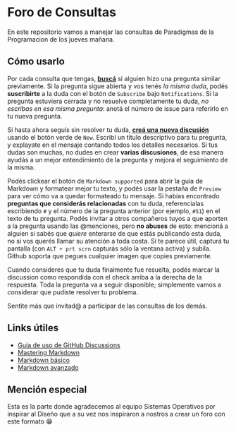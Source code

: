 # Foro de Consultas

En este repositorio vamos a manejar las consultas de Paradigmas de la Programacion de los jueves mañana.

## Cómo usarlo

Por cada consulta que tengas, [**buscá**](https://github.com/pdepjm/foro/discussions) si alguien hizo una pregunta similar previamente. Si la pregunta sigue abierta y vos tenés _la misma duda_, podés **suscribirte** a la duda con el botón de `Subscribe` bajo `Notifications`. Si la pregunta estuviera cerrada y no resuelve completamente tu duda, _no escribas en esa misma pregunta_: anotá el número de issue para referirlo en tu nueva pregunta.

Si hasta ahora seguís sin resolver tu duda, [**creá una nueva discusión**](https://github.com/pdepjm/foro/discussions/new) usando el botón verde de `New`. Escribí un título descriptivo para tu pregunta, y explayate en el mensaje contando todos los detalles necesarios. 
Si tus dudas son muchas, no dudes en crear **varias discusiones**, de esa manera ayudás a un mejor entendimiento de la pregunta y mejora el seguimiento de la misma.  

Podés clickear el botón de `Markdown supported` para abrir la guía de Markdown y formatear mejor tu texto, y podés usar la pestaña de `Preview` para ver cómo va a quedar formateado tu mensaje. Si habías encontrado **preguntas que considerás relacionadas** con tu duda, referencialas escribiendo `#` y el número de la pregunta anterior (por ejemplo, `#51`) en el texto de tu pregunta. Podés invitar a otros compañeros tuyos a que aporten a la pregunta usando las @menciones, pero **no abuses** de esto: mencioná a alguien si sabés que _quiere_ enterarse de que estás publicando esta duda, no si vos querés llamar su atención a toda costa. Si te parece útil, capturá tu pantalla (con `ALT + prt scrn` capturás sólo la ventana activa) y subila. Github soporta que pegues cualquier imagen que copies previamente.

Cuando consideres que tu duda finalmente fue resuelta, podés marcar la discussion como respondida con el check arriba a la derecha de la respuesta. Toda la pregunta va a seguir disponible; simplemente vamos a considerar que pudiste resolver tu problema.

Sentite más que invitad@ a participar de las consultas de los demás.

## Links útiles

- [Guía de uso de GitHub Discussions](https://docs.github.com/es/discussions)
- [Mastering Markdown](https://guides.github.com/features/mastering-markdown/)
- [Markdown básico](https://help.github.com/articles/markdown-basics/)
- [Markdown avanzado](https://help.github.com/articles/github-flavored-markdown/)

## Mención especial

Esta es la parte donde agradecemos al equipo Sistemas Operativos por inspirar al Diseño que a su vez nos inspiraron a nostros a crear un foro con este formato :grin:
